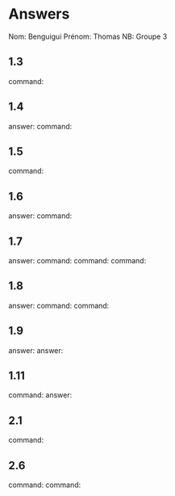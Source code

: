 # Answers

Nom: Benguigui
Prénom: Thomas
NB: Groupe 3

## 1.3
command:

## 1.4
answer:
command:

## 1.5
command:

## 1.6
answer:
command:

## 1.7
answer:
command:
command:
command:

## 1.8
answer:
command:
command:

## 1.9
answer:
answer:

## 1.11
command:
answer:

## 2.1
command:

## 2.6
command:
command:
